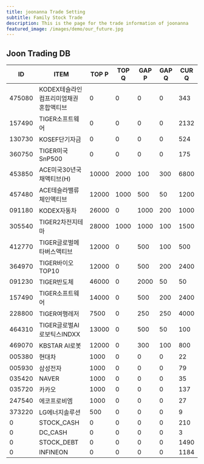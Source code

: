 ```yaml
---
title: joonanna Trade Setting
subtitle: Family Stock Trade
description: This is the page for the trade information of joonanna
featured_image: /images/demo/our_future.jpg
---
```


## Joon Trading DB

|ID|ITEM |TOP P|TOP Q|GAP P|GAP Q|CUR Q|
|--|-----|--|--|--|--|--|
|475080|KODEX테슬라인컴프리미엄채권혼합액티브|0|0|0|0|343|
|157490|TIGER소프트웨어|0|0|0|0|2132|
|130730|KOSEF단기자금|0|0|0|0|524|
|360750|TIGER미국SnP500|0|0|0|0|175|
|453850|ACE미국30년국채액티브(H)|10000|2000|100|300|6800|
|457480|ACE테슬라밸류체인액티브|12000|1000|500|50|1200|
|091180|KODEX자동차|26000|0|1000|200|1000|
|305540|TIGER2차전지테마|28000|1000|1000|100|1500|
|412770|TIGER글로벌메타버스액티브|12000|0|500|100|500| 
|364970|TIGER바이오TOP10|12000|0|500|200|2400|
|091230|TIGER반도체|46000|0|2000|50|50|
|157490|TIGER소프트웨어|14000|0|500|200|2400|
|228800|TIGER여행레저|7500|0|250|250|4000|
|464310|TIGER글로벌AI로보틱스INDXX|13000|0|500|50|100|
|469070|KBSTAR AI로봇|12000|0|300|100|800|
|005380|현대차|1000|0|0|0|22|
|005930|삼성전자|1000|0|0|0|79|
|035420|NAVER|1000|0|0|0|35|
|035720|카카오|1000|0|0|0|137|
|247540|에코프로비엠|1000|0|0|0|27|
|373220|LG에너지솔루션|500|0|0|0|9|
|0|STOCK_CASH|0|0|0|0|210|
|0|DC_CASH|0|0|0|0|3|
|0|STOCK_DEBT|0|0|0|0|1490|
|0|INFINEON|0|0|0|0|1184|
